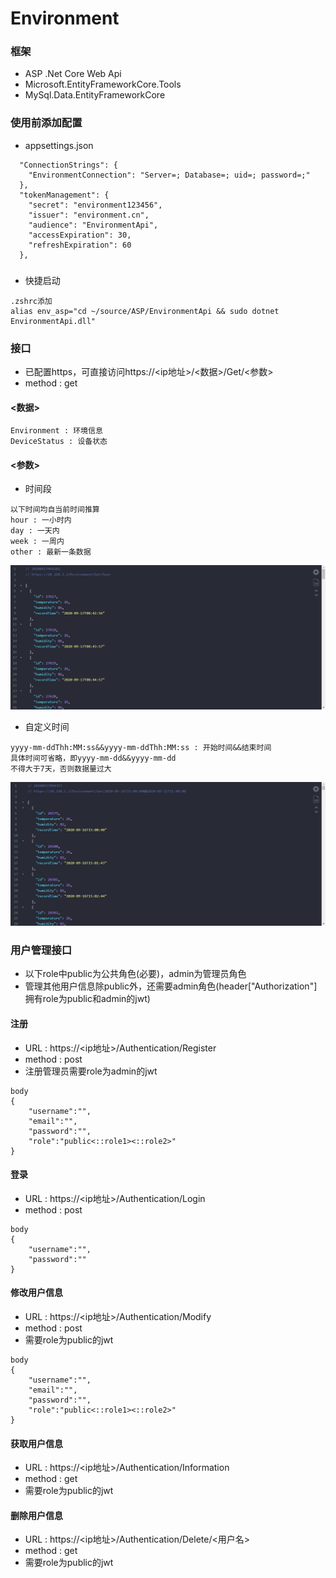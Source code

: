 ﻿# Environment

### 框架
- ASP .Net Core Web Api
- Microsoft.EntityFrameworkCore.Tools
- MySql.Data.EntityFrameworkCore

### 使用前添加配置
- appsettings.json
```
  "ConnectionStrings": {
    "EnvironmentConnection": "Server=; Database=; uid=; password=;"
  },
  "tokenManagement": {
    "secret": "environment123456",
    "issuer": "environment.cn",
    "audience": "EnvironmentApi",
    "accessExpiration": 30,
    "refreshExpiration": 60
  },
```
###
- 快捷启动
```
.zshrc添加
alias env_asp="cd ~/source/ASP/EnvironmentApi && sudo dotnet EnvironmentApi.dll"
```

### 接口
- 已配置https，可直接访问https://<ip地址>/<数据>/Get/<参数>
- method : get
#### <数据>
```
Environment : 环境信息
DeviceStatus : 设备状态
```
#### <参数>
- 时间段
```
以下时间均自当前时间推算
hour : 一小时内
day : 一天内
week : 一周内
other : 最新一条数据
```
![timespan](https://github.com/NullObjects/EnvironmentApi/blob/master/images/timespan.png)
- 自定义时间
```
yyyy-mm-ddThh:MM:ss&&yyyy-mm-ddThh:MM:ss : 开始时间&&结束时间
具体时间可省略，即yyyy-mm-dd&&yyyy-mm-dd
不得大于7天，否则数据量过大
```
![time](https://github.com/NullObjects/EnvironmentApi/blob/master/images/time.png)

### 用户管理接口
- 以下role中public为公共角色(必要)，admin为管理员角色
- 管理其他用户信息除public外，还需要admin角色(header["Authorization"]拥有role为public和admin的jwt)
#### 注册
- URL : https://<ip地址>/Authentication/Register
- method : post
- 注册管理员需要role为admin的jwt
```
body
{
    "username":"",
    "email":"",
    "password":"",
    "role":"public<::role1><::role2>"
}
```
#### 登录
- URL : https://<ip地址>/Authentication/Login
- method : post
```
body
{
    "username":"",
    "password":""
}
```
#### 修改用户信息
- URL : https://<ip地址>/Authentication/Modify
- method : post
- 需要role为public的jwt
```
body
{
    "username":"",
    "email":"",
    "password":"",
    "role":"public<::role1><::role2>"
}
```
#### 获取用户信息
- URL : https://<ip地址>/Authentication/Information
- method : get
- 需要role为public的jwt
#### 删除用户信息
- URL : https://<ip地址>/Authentication/Delete/<用户名>
- method : get
- 需要role为public的jwt
